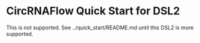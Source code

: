 # CircRNAFlow Quick Start for DSL2

This is not supported.   See ../quick_start/README.md until this DSL2 is more supported.
